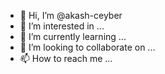 - 👋 Hi, I’m @akash-ceyber
- 👀 I’m interested in ...
- 🌱 I’m currently learning ...
- 💞️ I’m looking to collaborate on ...
- 📫 How to reach me ...

<!---
akash-ceyber/akash-ceyber is a ✨ special ✨ repository because its `README.md` (this file) appears on your GitHub profile.
You can click the Preview link to take a look at your changes.
--->
